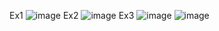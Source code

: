 Ex1 ![image](https://github.com/user-attachments/assets/0a337aff-340b-402d-a4ea-cb03660c0833)
Ex2 ![image](https://github.com/user-attachments/assets/85b4c03a-1879-4221-8e78-9ea30b7caa6b)
Ex3 ![image](https://github.com/user-attachments/assets/b1b995a8-5aea-48b1-bc7f-fd1062222823)
![image](https://github.com/user-attachments/assets/0611e445-a5a2-4092-8091-adb3ee6cfc97)




